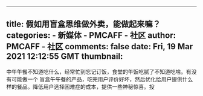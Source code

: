 
---
title: 假如用盲盒思维做外卖，能做起来嘛？
categories: 
    - 新媒体
    - PMCAFF - 社区
author: PMCAFF - 社区
comments: false
date: Fri, 19 Mar 2021 12:12:55 GMT
thumbnail: 
---

<div>   
中午午餐不知道吃什么，经常忙到忘记订饭，食堂的午饭吃腻了不知道吃啥。有没有可能做一个 盲盒午午餐的产品，吃完用户评价好坏，然后优化给用户提供什么样的餐品。降低用户选择困难症的成本，提供一些神秘惊喜。投  
</div>
            
